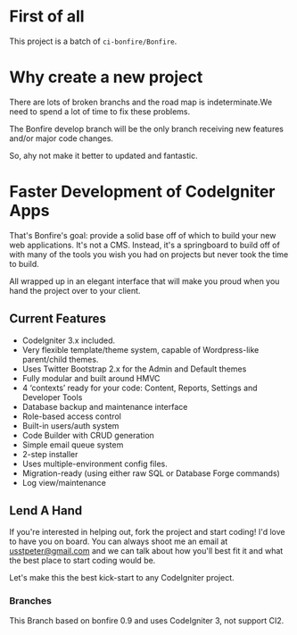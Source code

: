 # First of all
This project is a batch of `ci-bonfire/Bonfire`.

# Why create a new project
There are lots of broken branchs and the road map is indeterminate.We need to spend a lot of time to fix these problems.

The Bonfire develop branch will be the only branch receiving new features and/or major code changes.

So, ahy not make it better to updated and fantastic.
# Faster Development of CodeIgniter Apps

That's Bonfire's goal: provide a solid base off of which to build your new web applications.
It's not a CMS.
Instead, it's a springboard to build off of with many of the tools you wish you had on projects but never took the time to build.

All wrapped up in an elegant interface that will make you proud when you hand the project over to your client.

## Current Features

- CodeIgniter 3.x included.
- Very flexible template/theme system, capable of Wordpress-like parent/child themes.
- Uses Twitter Bootstrap 2.x for the Admin and Default themes
- Fully modular and built around HMVC
- 4 ‘contexts’ ready for your code: Content, Reports, Settings and Developer Tools
- Database backup and maintenance interface
- Role-based access control
- Built-in users/auth system
- Code Builder with CRUD generation
- Simple email queue system
- 2-step installer
- Uses multiple-environment config files.
- Migration-ready (using either raw SQL or Database Forge commands)
- Log view/maintenance

## Lend A Hand

If you're interested in helping out, fork the project and start coding! I'd love to have you on board. You can always shoot me an email at usstpeter@gmail.com and we can talk about how you'll best fit it and what the best place to start coding would be.

Let's make this the best kick-start to any CodeIgniter project.

### Branches
This Branch based on bonfire 0.9 and uses CodeIgniter 3, not support CI2.
